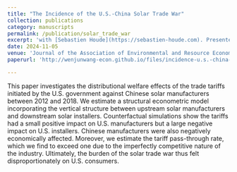 ```yaml
---
title: "The Incidence of the U.S.-China Solar Trade War"
collection: publications
category: manuscripts
permalink: /publication/solar_trade_war
excerpt: 'with [Sebastien Houde](https://sebastien-houde.com). Presented in Berkeley-Harvard-Yale Energy and Environmental Economics Seminar, the U.S. Department of Energy, EAERE Annual Conference'
date: 2024-11-05
venue: 'Journal of the Association of Environmental and Resource Economists (conditionally accepted)'
paperurl: 'http://wenjunwang-econ.github.io/files/incidence-u.s.-china-solar-trade-war_revised_19072024.pdf'

---
```


This paper investigates the distributional welfare effects of the trade tariffs initiated by the U.S. government against Chinese solar manufacturers between 2012 and 2018. We estimate
a structural econometric model incorporating the vertical structure between upstream solar manufacturers and downstream solar installers. Counterfactual simulations show the tariffs
had a small positive impact on U.S. manufacturers but a large negative impact on U.S. installers. Chinese manufacturers were also negatively economically affected. Moreover, we
estimate the tariff pass-through rate, which we find to exceed one due to the imperfectly competitive nature of the industry. Ultimately, the burden of the solar trade war thus felt
disproportionately on U.S. consumers.


